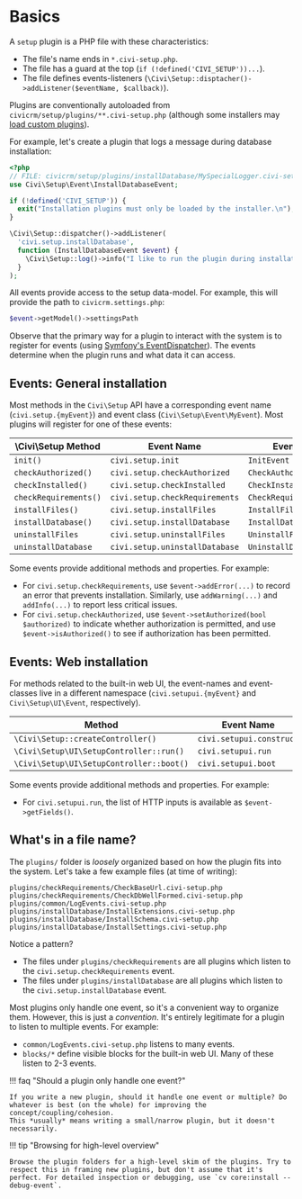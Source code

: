 # Basics

A `setup` plugin is a PHP file with these characteristics:

* The file's name ends in `*.civi-setup.php`.
* The file has a guard at the top (`if (!defined('CIVI_SETUP'))...`).
* The file defines events-listeners (`\Civi\Setup::disptacher()->addListener($eventName, $callback)`).

Plugins are conventionally autoloaded from `civicrm/setup/plugins/**.civi-setup.php` (although some installers may [load custom plugins](plugins.md)).

For example, let's create a plugin that logs a message during database installation:

```php
<?php
// FILE: civicrm/setup/plugins/installDatabase/MySpecialLogger.civi-setup.php
use Civi\Setup\Event\InstallDatabaseEvent;

if (!defined('CIVI_SETUP')) {
  exit("Installation plugins must only be loaded by the installer.\n");
}

\Civi\Setup::dispatcher()->addListener(
  'civi.setup.installDatabase',
  function (InstallDatabaseEvent $event) {
    \Civi\Setup::log()->info("I like to run the plugin during installation.");
  }
);
```

All events provide access to the setup data-model. For example, this will
provide the path to `civicrm.settings.php`:

```php
$event->getModel()->settingsPath
```

Observe that the primary way for a plugin to interact with the system is to register for events (using 
[Symfony's EventDispatcher](https://symfony.com/doc/3.4/components/event_dispatcher.html)). The events
determine when the plugin runs and what data it can access.

## Events: General installation

Most methods in the `Civi\Setup` API have a corresponding event name (`civi.setup.{myEvent}`) and event class (`Civi\Setup\Event\MyEvent`).
Most plugins will register for one of these events:

| \Civi\Setup Method | Event Name | Event Class |
| -- | -- | -- |
| `init()` | `civi.setup.init` | `InitEvent` |
| `checkAuthorized()` | `civi.setup.checkAuthorized` | `CheckAuthorizedEvent` |
| `checkInstalled()` | `civi.setup.checkInstalled` | `CheckInstalledEvent` |
| `checkRequirements()` | `civi.setup.checkRequirements` | `CheckRequirementsEvent` |
| `installFiles()` | `civi.setup.installFiles` | `InstallFilesEvent` |
| `installDatabase()` | `civi.setup.installDatabase` | `InstallDatabaseEvent` |
| `uninstallFiles` | `civi.setup.uninstallFiles` | `UninstallFilesEvent` |
| `uninstallDatabase` | `civi.setup.uninstallDatabase` | `UninstallDatabaseEvent` |

Some events provide additional methods and properties. For example:

* For `civi.setup.checkRequirements`, use `$event->addError(...)` to record an error that prevents installation.  Similarly, use
  `addWarning(...)` and `addInfo(...)` to report less critical issues.
* For `civi.setup.checkAuthorized`, use `$event->setAuthorized(bool $authorized)` to indicate whether authorization is permitted,
  and use `$event->isAuthorized()` to see if authorization has been permitted.

## Events: Web installation

For methods related to the built-in web UI, the event-names and event-classes live in a
different namespace (`civi.setupui.{myEvent}` and `Civi\Setup\UI\Event`, respectively).

| Method | Event Name | Event Class |
| -- | -- | -- |
| `\Civi\Setup::createController()` | `civi.setupui.construct` | `Civi\Setup\UI\Event\UIConstructEvent` |
| `\Civi\Setup\UI\SetupController::run()` | `civi.setupui.run` | `Civi\Setup\UI\Event\UIRunEvent` |
| `\Civi\Setup\UI\SetupController::boot()` | `civi.setupui.boot` | `Civi\Setup\UI\Event\UIBootEvent` |

Some events provide additional methods and properties. For example:

* For `civi.setupui.run`, the list of HTTP inputs is available as `$event->getFields()`.

## What's in a file name?

The `plugins/` folder is *loosely* organized based on how the plugin fits into
the system.  Let's take a few example files (at time of writing):

```
plugins/checkRequirements/CheckBaseUrl.civi-setup.php
plugins/checkRequirements/CheckDbWellFormed.civi-setup.php
plugins/common/LogEvents.civi-setup.php
plugins/installDatabase/InstallExtensions.civi-setup.php
plugins/installDatabase/InstallSchema.civi-setup.php
plugins/installDatabase/InstallSettings.civi-setup.php
```

Notice a pattern?

* The files under `plugins/checkRequirements` are all plugins which listen to the `civi.setup.checkRequirements` event.
* The files under `plugins/installDatabase` are all plugins which listen to the `civi.setup.installDatabase` event.

Most plugins only handle one event, so it's a convenient way to organize them.  However, this is just a
*convention*.  It's entirely legitimate for a plugin to listen to multiple events. For example:

* `common/LogEvents.civi-setup.php` listens to many events.
* `blocks/*` define visible blocks for the built-in web UI. Many of these listen to 2-3 events.

!!! faq "Should a plugin only handle one event?"

    If you write a new plugin, should it handle one event or multiple? Do whatever is best (on the whole) for improving the concept/coupling/cohesion.
    This *usually* means writing a small/narrow plugin, but it doesn't necessarily.

!!! tip "Browsing for high-level overview"

    Browse the plugin folders for a high-level skim of the plugins. Try to respect this in framing new plugins, but don't assume that it's perfect. For detailed inspection or debugging, use `cv core:install --debug-event`.
